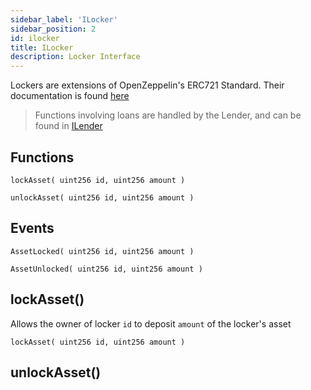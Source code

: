 ```yaml
---
sidebar_label: 'ILocker'
sidebar_position: 2
id: ilocker
title: ILocker
description: Locker Interface
---
```


Lockers are extensions of OpenZeppelin's ERC721 Standard. Their documentation is found [here](https://docs.openzeppelin.com/contracts/4.x/api/token/erc721)

> Functions involving loans are handled by the Lender, and can be found in [ILender](./ilender.md)

## Functions
`lockAsset( uint256 id, uint256 amount )`

`unlockAsset( uint256 id, uint256 amount )`

## Events
`AssetLocked( uint256 id, uint256 amount )`

`AssetUnlocked( uint256 id, uint256 amount )`



## lockAsset()
Allows the owner of locker  `id` to deposit `amount` of the locker's asset

`lockAsset( uint256 id, uint256 amount )`

## unlockAsset()

